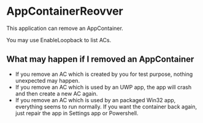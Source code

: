 # AppContainerReovver

This application can remove an AppContainer.

You may use EnableLoopback to list ACs.

## What may happen if I removed an AppContainer

* If you remove an AC which is created by you for test purpose, nothing unexpected may happen.
* If you remove an AC which is used by an UWP app, the app will crash and then create a new AC again.
* If you remove an AC which is used by an packaged Win32 app, everything seems to run normally. If you want the container back again, just repair the app in Settings app or Powershell.